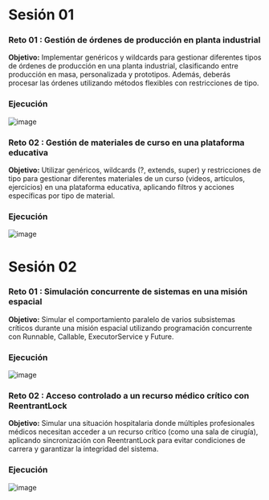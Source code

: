 # Sesión 01
### Reto 01 : Gestión de órdenes de producción en planta industrial
**Objetivo:**  Implementar genéricos y wildcards para gestionar diferentes tipos de órdenes de producción en una planta industrial, clasificando entre producción en masa, personalizada y prototipos.
Además, deberás procesar las órdenes utilizando métodos flexibles con restricciones de tipo.
### Ejecución
![image](https://github.com/user-attachments/assets/94924a02-9c50-4817-9e59-ffad1ffcadca)

### Reto 02 : Gestión de materiales de curso en una plataforma educativa
**Objetivo:**  Utilizar genéricos, wildcards (?, extends, super) y restricciones de tipo para gestionar diferentes materiales de un curso (videos, artículos, ejercicios) en una plataforma educativa, aplicando filtros y acciones específicas por tipo de material.
### Ejecución
![image](https://github.com/user-attachments/assets/193f9186-67a5-4a34-86b5-ad96ce300e7e)


# Sesión 02
### Reto 01 : Simulación concurrente de sistemas en una misión espacial
**Objetivo:**  Simular el comportamiento paralelo de varios subsistemas críticos durante una misión espacial utilizando programación concurrente con Runnable, Callable, ExecutorService y Future.
### Ejecución
![image](https://github.com/user-attachments/assets/6c603fd7-c776-4c91-9504-dab88816ebda)
### Reto 02 : Acceso controlado a un recurso médico crítico con ReentrantLock
**Objetivo:**  Simular una situación hospitalaria donde múltiples profesionales médicos necesitan acceder a un recurso crítico (como una sala de cirugía), aplicando sincronización con ReentrantLock para evitar condiciones de carrera y garantizar la integridad del sistema.
### Ejecución
![image](https://github.com/user-attachments/assets/ccd4e613-0819-4530-bc93-8804faca27f4)



